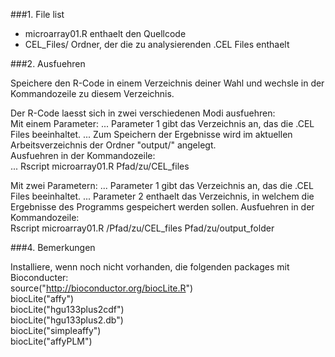 
###1. File list

* microarray01.R    enthaelt den Quellcode
* CEL_Files/        Ordner, der die zu analysierenden .CEL Files enthaelt  

###2. Ausfuehren

Speichere den R-Code in einem Verzeichnis deiner Wahl und wechsle in der Kommandozeile zu diesem Verzeichnis.

Der R-Code laesst sich in zwei verschiedenen Modi ausfuehren:  
Mit einem Parameter:	... Parameter 1 gibt das Verzeichnis an, das die .CEL Files beeinhaltet.
                     	... Zum Speichern der Ergebnisse wird im aktuellen Arbeitsverzeichnis der Ordner "output/" angelegt.  
Ausfuehren in der Kommandozeile:  
		        ... Rscript microarray01.R Pfad/zu/CEL_files 
	
Mit zwei Parametern:	... Parameter 1 gibt das Verzeichnis an, das die .CEL Files beeinhaltet.
			... Parameter 2 enthaelt das Verzeichnis, in welchem die Ergebnisse des Programms gespeichert werden sollen.
Ausfuehren in der Kommandozeile:  
      			Rscript microarray01.R /Pfad/zu/CEL_files Pfad/zu/output_folder  


###4. Bemerkungen

Installiere, wenn noch nicht vorhanden, die folgenden packages mit Bioconducter:  
source("http://bioconductor.org/biocLite.R")  
biocLite("affy")  
biocLite("hgu133plus2cdf")  
biocLite("hgu133plus2.db")  
biocLite("simpleaffy")  
biocLite("affyPLM")  


